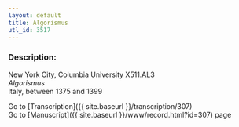 ```yaml
---
layout: default
title: Algorismus
utl_id: 3517
---
```


###  Description:

New York City, Columbia University X511.AL3<br>
_Algorismus_<br>
Italy, between 1375 and 1399

Go to [Transcription]({{ site.baseurl }}/transcription/307)<br>
Go to [Manuscript]({{ site.baseurl }}/www/record.html?id=307) page <br>
